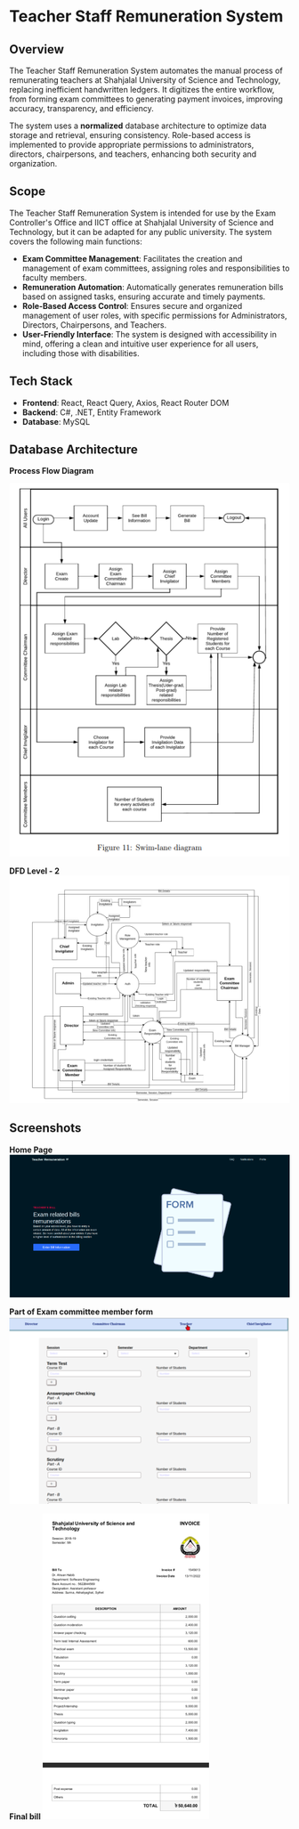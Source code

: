 # Teacher Staff Remuneration System

## Overview

The Teacher Staff Remuneration System automates the manual process of remunerating teachers at Shahjalal University of Science and Technology, replacing inefficient handwritten ledgers. It digitizes the entire workflow, from forming exam committees to generating payment invoices, improving accuracy, transparency, and efficiency. 

The system uses a __normalized__ database architecture to optimize data storage and retrieval, ensuring consistency. Role-based access is implemented to provide appropriate permissions to administrators, directors, chairpersons, and teachers, enhancing both security and organization.

## Scope

The Teacher Staff Remuneration System is intended for use by the Exam Controller's Office and IICT office at Shahjalal University of Science and Technology, but it can be adapted for any public university. The system covers the following main functions:

- **Exam Committee Management**: Facilitates the creation and management of exam committees, assigning roles and responsibilities to faculty members.
- **Remuneration Automation**: Automatically generates remuneration bills based on assigned tasks, ensuring accurate and timely payments.
- **Role-Based Access Control**: Ensures secure and organized management of user roles, with specific permissions for Administrators, Directors, Chairpersons, and Teachers.
- **User-Friendly Interface**: The system is designed with accessibility in mind, offering a clean and intuitive user experience for all users, including those with disabilities.

## Tech Stack

- **Frontend**: React, React Query, Axios, React Router DOM
- **Backend**: C#, .NET, Entity Framework
- **Database**: MySQL

## Database Architecture
**Process Flow Diagram**

![alt text](image-3.png)

**DFD Level - 2**
![alt text](image-4.png)

## Screenshots
**Home Page**
![alt text](image.png)

**Part of Exam committee member form**
![alt text](image-2.png)

**Final bill**
![alt text](image-1.png)

